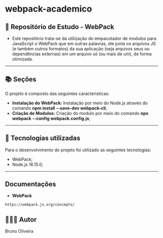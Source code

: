 # webpack-academico

## 📝 Repositório de Estudo - WebPack

- Este repositório trata-se da utilização do empacotador de modulos para JavaScript o WebPack que em outras palavras, ele junta os arquivos JS (e também outros formatos) da sua aplicação (seja arquivos seus ou dependências externas) em um arquivo só (ou mais de um), de forma otimizada.
---

## 📚 Seções

O projeto é composto das seguintes caracteristicas:

- **Instalação do WebPack:** Instalação por meio do Node.js através do comando **npm install --save-dev webpack-cli**;
- **Criação de Modulos:** Criação do modulo por meio do comando **npx webpack --config webpack.config.js**;
---

## 💼 Tecnologias utilizadas

Para o desenvolvimento do projeto foi utilizado as seguintes tecnologias:

- WebPack;
- Node.js 16.15.0;

---

## Documentações

- **WebPack**
```
https://webpack.js.org/concepts/
```

## 🙋🏻‍♂️ Autor

Bruno Oliveira
